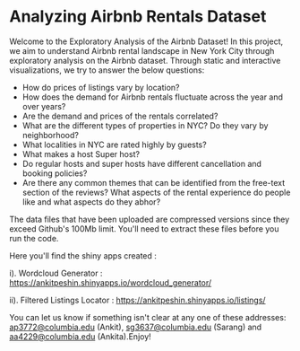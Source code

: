 # Analyzing Airbnb Rentals Dataset

Welcome to the Exploratory Analysis of the Airbnb Dataset! In this project, we aim to understand Airbnb rental landscape in New York City through exploratory analysis on the Airbnb dataset. Through static and interactive visualizations, we try to answer the below questions: 

* How do prices of listings vary by location?
* How does the demand for Airbnb rentals fluctuate across the year and over years?
* Are the demand and prices of the rentals correlated?
* What are the different types of properties in NYC? Do they vary by neighborhood?
* What localities in NYC are rated highly by guests?
* What makes a host Super host?
* Do regular hosts and super hosts have different cancellation and booking policies?
* Are there any common themes that can be identified from the free-text section of the reviews? What aspects of the rental experience do people like and what aspects do they abhor?

The data files that have been uploaded are compressed versions since they exceed Github's 100Mb limit. You'll need to extract these files before you run the code.

Here you'll find the shiny apps created :

i). Wordcloud Generator : https://ankitpeshin.shinyapps.io/wordcloud_generator/

ii). Filtered Listings Locator : https://ankitpeshin.shinyapps.io/listings/

You can let us know if something isn't clear at any one of these addresses: ap3772@columbia.edu (Ankit), sg3637@columbia.edu (Sarang) and aa4229@columbia.edu (Ankita).Enjoy!

